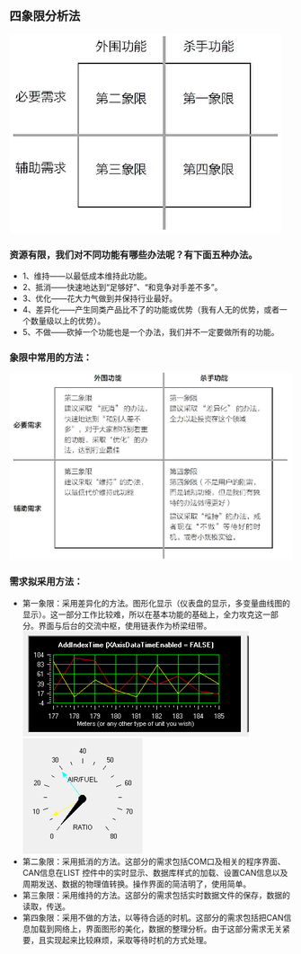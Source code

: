 ## 四象限分析法 ##
![cantool](https://github.com/li77/CanTool/blob/master/%E7%9B%B8%E5%85%B3%E6%96%87%E6%A1%A3/pic/four-quadrant.PNG)
### 资源有限，我们对不同功能有哪些办法呢？有下面五种办法。
+ 1、维持——以最低成本维持此功能。   
+ 2、抵消——快速地达到“足够好”、“和竞争对手差不多”。  
+ 3、优化——花大力气做到并保持行业最好。  
+ 4、差异化——产生同类产品比不了的功能或优势（我有人无的优势，或者一个数量级以上的优势）。   
+ 5、不做——砍掉一个功能也是一个办法，我们并不一定要做所有的功能。
### 象限中常用的方法：
![cantool](https://github.com/li77/CanTool/blob/master/%E7%9B%B8%E5%85%B3%E6%96%87%E6%A1%A3/pic/four-quadrantE.PNG)
### 需求拟采用方法：
+ 第一象限：采用差异化的方法。图形化显示（仪表盘的显示，多变量曲线图的显示）。这一部分工作比较难，所以在基本功能的基础上，全力攻克这一部分。界面与后台的交流中枢，使用链表作为桥梁纽带。
![cantool](https://github.com/li77/CanTool/blob/master/%E7%9B%B8%E5%85%B3%E6%96%87%E6%A1%A3/pic/curve.PNG)
![cantool](https://github.com/li77/CanTool/blob/master/%E7%9B%B8%E5%85%B3%E6%96%87%E6%A1%A3/pic/instrument%20panel.PNG)
+ 第二象限：采用抵消的方法。这部分的需求包括COM口及相关的程序界面、CAN信息在LIST 控件中的实时显示、数据库样式的加载、设置CAN信息以及周期发送、数据的物理值转换。操作界面的简洁明了，使用简单。
+ 第三象限：采用维持的方法。这部分的需求包括实时数据文件的保存，数据的读取，传送。
+ 第四象限：采用不做的方法，以等待合适的时机。这部分的需求包括把CAN信息加载到网络上，界面图形的美化，数据的整理分析。由于这部分需求无关紧要，且实现起来比较麻烦，采取等待时机的方式处理。
